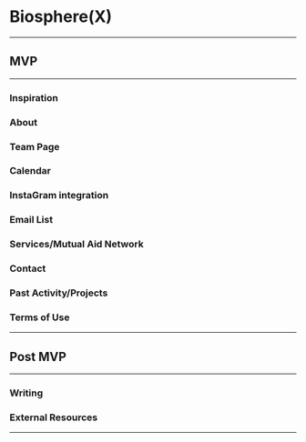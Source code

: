 # Biosphere(X)
-------
## MVP
-------
### Inspiration
### About
### Team Page
### Calendar
### InstaGram integration
### Email List 
### Services/Mutual Aid Network
### Contact
### Past Activity/Projects
### Terms of Use
------
## Post MVP
------
### Writing
### External Resources
------
